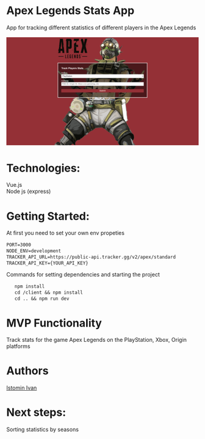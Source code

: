 # Apex Legends Stats App
App for tracking different statistics of different players in the Apex Legends</br>
</br>
<img src="https://github.com/Naughty1905/apex-legends-vue-node/blob/master/apex-legends.gif">

# Technologies:
  Vue.js </br>
  Node js (express) </br>

# Getting Started:
  At first you need to set your own env propeties</br>
```
PORT=3000
NODE_ENV=development
TRACKER_API_URL=https://public-api.tracker.gg/v2/apex/standard
TRACKER_API_KEY={YOUR_API_KEY}
```
  Commands for setting dependencies and starting the project</br>
``` 
   npm install
   cd /client && npm install
   cd .. && npm run dev
```

# MVP Functionality
  Track stats for the game Apex Legends on the PlayStation, Xbox, Origin platforms</br>

# Authors
  <a href="https://github.com/Naughty1905"> Istomin Ivan </a> </br>

# Next steps:
 Sorting statistics by seasons</br>

 
 
